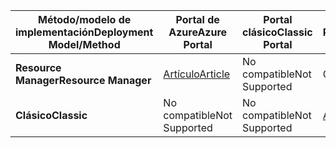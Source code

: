 | <span data-ttu-id="41586-101">**Método/modelo de implementación**</span><span class="sxs-lookup"><span data-stu-id="41586-101">**Deployment Model/Method**</span></span> | <span data-ttu-id="41586-102">**Portal de Azure**</span><span class="sxs-lookup"><span data-stu-id="41586-102">**Azure Portal**</span></span> | <span data-ttu-id="41586-103">**Portal clásico**</span><span class="sxs-lookup"><span data-stu-id="41586-103">**Classic Portal**</span></span> | <span data-ttu-id="41586-104">**PowerShell**</span><span class="sxs-lookup"><span data-stu-id="41586-104">**PowerShell**</span></span> |
| --- | --- | --- | --- |
| <span data-ttu-id="41586-105">**Resource Manager**</span><span class="sxs-lookup"><span data-stu-id="41586-105">**Resource Manager**</span></span> |[<span data-ttu-id="41586-106">Artículo</span><span class="sxs-lookup"><span data-stu-id="41586-106">Article</span></span>](../articles/vpn-gateway/vpn-gateway-howto-multi-site-to-site-resource-manager-portal.md) |<span data-ttu-id="41586-107">No compatible</span><span class="sxs-lookup"><span data-stu-id="41586-107">Not Supported</span></span> |<span data-ttu-id="41586-108">Compatible</span><span class="sxs-lookup"><span data-stu-id="41586-108">Supported</span></span> |
| <span data-ttu-id="41586-109">**Clásico**</span><span class="sxs-lookup"><span data-stu-id="41586-109">**Classic**</span></span> |<span data-ttu-id="41586-110">No compatible</span><span class="sxs-lookup"><span data-stu-id="41586-110">Not Supported</span></span> |<span data-ttu-id="41586-111">No compatible</span><span class="sxs-lookup"><span data-stu-id="41586-111">Not Supported</span></span> |[<span data-ttu-id="41586-112">Artículo</span><span class="sxs-lookup"><span data-stu-id="41586-112">Article</span></span>](../articles/vpn-gateway/vpn-gateway-multi-site.md) |

